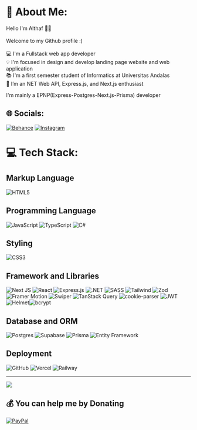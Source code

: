 # 💫 About Me:
Hello I'm Althaf 👋🏻<br><br>Welcome to my Github profile :) <br><br>💻 I'm a Fullstack web app developer  <br>💡 I'm focused in design and develop landing page website and web application<br>📚 I'm a first semester student of Informatics at Universitas Andalas<br>🌱 I’m an NET Web API, Express.js, and Next.js enthusiast

I'm mainly a EPNP(Express-Postgres-Next.js-Prisma) developer 


## 🌐 Socials:
[![Behance](https://img.shields.io/badge/Behance-1769ff?logo=behance&logoColor=white)](https://behance.net/AlthafMulya) [![Instagram](https://img.shields.io/badge/Instagram-%23E4405F.svg?logo=Instagram&logoColor=white)](https://instagram.com/@althafmly) 

# 💻 Tech Stack:
## Markup Language
![HTML5](https://img.shields.io/badge/html5-%23E34F26.svg?style=for-the-badge&logo=html5&logoColor=white) 

## Programming Language
![JavaScript](https://img.shields.io/badge/javascript-%23323330.svg?style=for-the-badge&logo=javascript&logoColor=%23F7DF1E) ![TypeScript](https://img.shields.io/badge/typescript-%23007ACC.svg?style=for-the-badge&logo=typescript&logoColor=white) ![C#](https://img.shields.io/badge/c%23-%23239120.svg?style=for-the-badge&logo=c-sharp&logoColor=white)

## Styling
![CSS3](https://img.shields.io/badge/css3-%231572B6.svg?style=for-the-badge&logo=css3&logoColor=white)

## Framework and Libraries
![Next JS](https://img.shields.io/badge/Next-black?style=for-the-badge&logo=next.js&logoColor=white) 
![React](https://img.shields.io/badge/react-%2320232a.svg?style=for-the-badge&logo=react&logoColor=%2361DAFB) 
![Express.js](https://img.shields.io/badge/express.js-%23404d59.svg?style=for-the-badge&logo=express&logoColor=%2361DAFB) 
![.NET](https://img.shields.io/badge/.NET-5C2D91?style=for-the-badge&logo=.net&logoColor=white)
![SASS](https://img.shields.io/badge/SASS-hotpink.svg?style=for-the-badge&logo=SASS&logoColor=white)
![Tailwind](https://img.shields.io/badge/Tailwind-%2338B2AC.svg?style=for-the-badge&logo=tailwind-css&logoColor=white)
![Zod](https://img.shields.io/badge/zod-%233068b7.svg?style=for-the-badge&logo=zod&logoColor=white)![Framer Motion](https://img.shields.io/badge/Framer%20Motion-%230055FF.svg?style=for-the-badge&logo=framer&logoColor=white)
![Swiper](https://img.shields.io/badge/Swiper-%230077B6.svg?style=for-the-badge&logo=swiper&logoColor=white)
![TanStack Query](https://img.shields.io/badge/TanStack%20Query-%230EA5A4.svg?style=for-the-badge&logo=reactquery&logoColor=white)
![cookie-parser](https://img.shields.io/badge/cookie--parser-%233B3B98.svg?style=for-the-badge&logo=nodedotjs&logoColor=white)
![JWT](https://img.shields.io/badge/JWT-%23FF6A00.svg?style=for-the-badge&logo=JSON%20web%20tokens&logoColor=white)
![Helmet](https://img.shields.io/badge/Helmet-%230F172A.svg?style=for-the-badge&logo=express&logoColor=white)![bcrypt](https://img.shields.io/badge/bcrypt-%23232F3E.svg?style=for-the-badge&logo=auth0&logoColor=white)

## Database and ORM
![Postgres](https://img.shields.io/badge/postgres-%23316192.svg?style=for-the-badge&logo=postgresql&logoColor=white) 
![Supabase](https://img.shields.io/badge/Supabase-3ECF8E?style=for-the-badge&logo=supabase&logoColor=white) 
![Prisma](https://img.shields.io/badge/Prisma-3982CE?style=for-the-badge&logo=Prisma&logoColor=white)
![Entity Framework](https://img.shields.io/badge/Entity%20Framework-512BD4?style=for-the-badge&logo=.net&logoColor=white) 

## Deployment
![GitHub](https://img.shields.io/badge/github-%23121011.svg?style=for-the-badge&logo=github&logoColor=white)
![Vercel](https://img.shields.io/badge/vercel-%23000000.svg?style=for-the-badge&logo=vercel&logoColor=white)
![Railway](https://img.shields.io/badge/Railway-0B0D0E?style=for-the-badge&logo=railway&logoColor=white)



---
[![](https://visitcount.itsvg.in/api?id=Althaf671&icon=0&color=2)](https://visitcount.itsvg.in)

  ## 💰 You can help me by Donating
  [![PayPal](https://img.shields.io/badge/PayPal-00457C?style=for-the-badge&logo=paypal&logoColor=white)](https://paypal.me/AlthafMulya) 

  
<!-- Proudly created with GPRM ( https://gprm.itsvg.in ) -->
